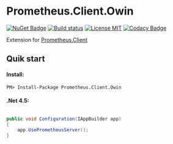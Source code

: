 # Prometheus.Client.Owin

[![NuGet Badge](https://buildstats.info/nuget/Prometheus.Client.Owin)](https://www.nuget.org/packages/Prometheus.Client.Owin/)
[![Build status](https://ci.appveyor.com/api/projects/status/mi4ylkkw9j3ovvo9/branch/master?svg=true)](https://ci.appveyor.com/project/PrometheusClientNet/prometheus-client-owin/branch/master)
[![License MIT](https://img.shields.io/badge/license-MIT-green.svg)](https://opensource.org/licenses/MIT)
[![Codacy Badge](https://api.codacy.com/project/badge/Grade/de67f364079b4af09fe7b5ae4bc4faa5)](https://www.codacy.com/app/phnx47/Prometheus.Client.Owin?utm_source=github.com&amp;utm_medium=referral&amp;utm_content=phnx47/Prometheus.Client.Owin&amp;utm_campaign=Badge_Grade)  

Extension for [Prometheus.Client](https://github.com/PrometheusClientNet/Prometheus.Client)

## Quik start


#### Install:

    PM> Install-Package Prometheus.Client.Owin

#### .Net 4.5:

```csharp

public void Configuration(IAppBuilder app)
{  
    app.UsePrometheusServer();         
}
```